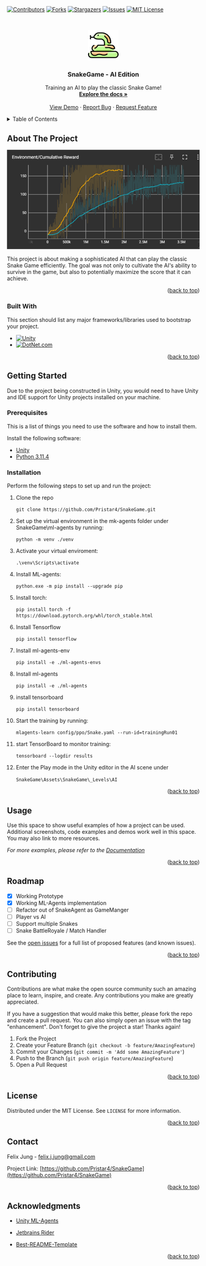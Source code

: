 ﻿<a name="readme-top"></a>

<!-- PROJECT SHIELDS -->
[![Contributors][contributors-shield]][contributors-url]
[![Forks][forks-shield]][forks-url]
[![Stargazers][stars-shield]][stars-url]
[![Issues][issues-shield]][issues-url]
[![MIT License][license-shield]][license-url]

[//]: # ([![LinkedIn][linkedin-shield]][linkedin-url])

<!-- PROJECT LOGO -->
<br />

<div align="center">
<div class="title_logo">

  <a href="https://github.com/Pristar4/SnakeGame">

[//]: # (This is for the doxygen)

[//]: # (![logo]&#40;images/logo.png&#41;)
<img src="images/logo.png" alt="Logo" width="80" height="80">

  </a>
</div>
<h3 align="center">SnakeGame - AI Edition</h3>

  <p align="center">
     Training an AI to play the classic Snake Game!
    <br />
    <a href="https://pristar4.github.io/SnakeGame"><strong>Explore the docs »</strong></a>
    <br />
    <br />
    <a href="https://github.com/Pristar4/SnakeGame">View Demo</a>
    ·
    <a href="https://github.com/Pristar4/SnakeGame/issues">Report Bug</a>
    ·
    <a href="https://github.com/Pristar4/SnakeGame/issues">Request Feature</a>
  </p>
</div>



<!-- TABLE OF CONTENTS -->
<details>
  <summary>Table of Contents</summary>
  <ol>
    <li>
      <a href="#about-the-project">About The Project</a>
      <ul>
        <li><a href="#built-with">Built With</a></li>
      </ul>
    </li>
    <li>
      <a href="#getting-started">Getting Started</a>
      <ul>
        <li><a href="#prerequisites">Prerequisites</a></li>
        <li><a href="#installation">Installation</a></li>
      </ul>
    </li>
    <li><a href="#usage">Usage</a></li>
    <li><a href="#roadmap">Roadmap</a></li>
    <li><a href="#contributing">Contributing</a></li>
    <li><a href="#license">License</a></li>
    <li><a href="#contact">Contact</a></li>
    <li><a href="#acknowledgments">Acknowledgments</a></li>
  </ol>
</details>



<!-- ABOUT THE PROJECT -->

## About The Project

<div class="title_screenshot">

![Example training with tensorboard and mlagents](img/screenshot.png)
</div>

This project is about making a sophisticated AI that can play the classic Snake Game efficiently.
The goal was not only to cultivate the AI's ability to survive in the game, but also to potentially
maximize the score that it can achieve.


<p align="right">(<a href="#readme-top">back to top</a>)</p>

### Built With

This section should list any major frameworks/libraries used to bootstrap your project.

* [![Unity][Unity.com]][Unity-url]
* [![DotNet.com][DotNet.com]][DotNet-url]

<p align="right">(<a href="#readme-top">back to top</a>)</p>



<!-- GETTING STARTED -->

## Getting Started

Due to the project being constructed in Unity, you would need to have Unity and IDE support for
Unity projects installed on your machine.

### Prerequisites

This is a list of things you need to use the software and how to install them.

Install the following software:

* [Unity](https://store.unity.com/download)
* [Python 3.11.4](https://www.python.org/downloads/release/python-3114/)

### Installation


Perform the following steps to set up and run the project:

1. Clone the repo
    ```
    git clone https://github.com/Pristar4/SnakeGame.git
    ```
2. Set up the virtual environment in the mk-agents folder under SnakeGame\ml-agents by running:
    ```
    python -m venv ./venv
    ```
3. Activate your virtual enviroment:
    ```
    .\venv\Scripts\activate
    ```
4. Install ML-agents:
    ```
    python.exe -m pip install --upgrade pip
    ```
5. Install torch:
    ```
    pip install torch -f https://download.pytorch.org/whl/torch_stable.html
    ```
6. Install Tensorflow
    ```
    pip install tensorflow
    ```
7. Install ml-agents-env
    ```
    pip install -e ./ml-agents-envs
    ```
8. Install ml-agents
    ```
    pip install -e ./ml-agents
    ```
9. install tensorboard
   ```
   pip install tensorboard
   ```
10. Start the training by running:
    ```
    mlagents-learn config/ppo/Snake.yaml --run-id=trainingRun01
    ```
11. start TensorBoard to monitor training:
    ```
    tensorboard --logdir results
    ```
12. Enter the Play mode in the Unity editor in the AI scene
    under

    ``SnakeGame\Assets\SnakeGame\_Levels\AI``

<p align="right">(<a href="#readme-top">back to top</a>)</p>



<!-- USAGE EXAMPLES -->

## Usage

Use this space to show useful examples of how a project can be used. Additional screenshots, code
examples and demos work well in this space. You may also link to more resources.

_For more examples, please refer to the [Documentation](https://github.com/Pristar4/SnakeGame)_

<p align="right">(<a href="#readme-top">back to top</a>)</p>



<!-- ROADMAP -->

## Roadmap

- [x] Working Prototype
- [x] Working ML-Agents implementation
- [ ] Refactor out of SnakeAgent as GameManger
- [ ] Player vs AI
- [ ] Support multiple Snakes
- [ ] Snake BattleRoyale / Match Handler

See the [open issues](https://github.com/Pristar4/SnakeGame/issues) for a full list of proposed
features (and known issues).

<p align="right">(<a href="#readme-top">back to top</a>)</p>



<!-- CONTRIBUTING -->

## Contributing

Contributions are what make the open source community such an amazing place to learn, inspire, and
create. Any contributions you make are greatly appreciated.

If you have a suggestion that would make this better, please fork the repo and create a pull
request. You can also simply open an issue with the tag "enhancement". Don't forget to give the
project a star! Thanks again!

1. Fork the Project
2. Create your Feature Branch (`git checkout -b feature/AmazingFeature`)
3. Commit your Changes (`git commit -m 'Add some AmazingFeature'`)
4. Push to the Branch (`git push origin feature/AmazingFeature`)
5. Open a Pull Request

<p align="right">(<a href="#readme-top">back to top</a>)</p>



<!-- LICENSE -->

## License

Distributed under the MIT License. See `LICENSE` for more information.

<p align="right">(<a href="#readme-top">back to top</a>)</p>



<!-- CONTACT -->

## Contact

Felix Jung - felix.j.jung@gmail.com

Project Link: [https://github.com/Pristar4/SnakeGame](https://github.com/Pristar4/SnakeGame)

<p align="right">(<a href="#readme-top">back to top</a>)</p>



<!-- ACKNOWLEDGMENTS -->

## Acknowledgments

* [Unity ML-Agents](https://github.com/Unity-Technologies/ml-agents)

* [Jetbrains Rider](https://www.jetbrains.com/rider/)
* [Best-README-Template](https://github.com/othneildrew/Best-README-Template)

<p align="right">(<a href="#readme-top">back to top</a>)</p>



<!-- MARKDOWN LINKS & IMAGES -->
<!-- https://www.markdownguide.org/basic-syntax/#reference-style-links -->

[contributors-shield]: https://img.shields.io/github/contributors/Pristar4/SnakeGame.svg?style=for-the-badge

[contributors-url]: https://github.com/Pristar4/SnakeGame/graphs/contributors

[forks-shield]: https://img.shields.io/github/forks/Pristar4/SnakeGame.svg?style=for-the-badge

[forks-url]: https://github.com/Pristar4/SnakeGame/network/members

[stars-shield]: https://img.shields.io/github/stars/Pristar4/SnakeGame.svg?style=for-the-badge

[stars-url]: https://github.com/Pristar4/SnakeGame/stargazers

[issues-shield]: https://img.shields.io/github/issues/Pristar4/SnakeGame.svg?style=for-the-badge

[issues-url]: https://github.com/Pristar4/SnakeGame/issues

[license-shield]: https://img.shields.io/github/license/Pristar4/SnakeGame.svg?style=for-the-badge

[license-url]: https://github.com/Pristar4/SnakeGame/blob/master/LICENSE.txt

[//]: # ([linkedin-shield]: https://img.shields.io/badge/-LinkedIn-black.svg?style=for-the-badge&logo=linkedin&colorB=555)

[//]: # ()

[//]: # ([linkedin-url]: https://linkedin.com/in/)

[product-screenshot]: images/screenshot.png

[Unity.com]: https://img.shields.io/badge/unity-black?style=for-the-badge&logo=unity

[Unity-url]: https://unity.com/

[DotNet.com]: https://img.shields.io/badge/C%23-black?style=for-the-badge&logo=dotnet

[DotNet-url]: https://dotnet.microsoft.com/
